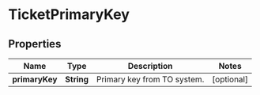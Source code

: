

# TicketPrimaryKey


## Properties

| Name | Type | Description | Notes |
|------------ | ------------- | ------------- | -------------|
|**primaryKey** | **String** | Primary key from TO system. |  [optional] |



